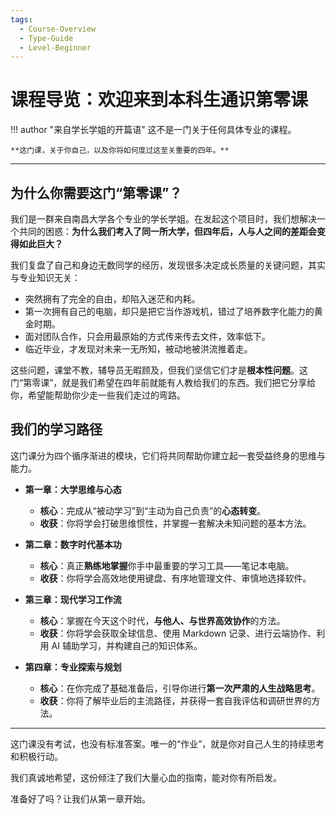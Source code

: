 ```yaml
---
tags:
  - Course-Overview
  - Type-Guide
  - Level-Beginner
---
```


# 课程导览：欢迎来到本科生通识第零课

!!! author "来自学长学姐的开篇语"
    这不是一门关于任何具体专业的课程。

    **这门课，关于你自己，以及你将如何度过这至关重要的四年。**

---

## 为什么你需要这门“第零课”？

我们是一群来自南昌大学各个专业的学长学姐。在发起这个项目时，我们想解决一个共同的困惑：**为什么我们考入了同一所大学，但四年后，人与人之间的差距会变得如此巨大？**

我们复盘了自己和身边无数同学的经历，发现很多决定成长质量的关键问题，其实与专业知识无关：

*   突然拥有了完全的自由，却陷入迷茫和内耗。
*   第一次拥有自己的电脑，却只是把它当作游戏机，错过了培养数字化能力的黄金时期。
*   面对团队合作，只会用最原始的方式传来传去文件，效率低下。
*   临近毕业，才发现对未来一无所知，被动地被洪流推着走。

这些问题，课堂不教，辅导员无暇顾及，但我们坚信它们才是**根本性问题**。这门“第零课”，就是我们希望在四年前就能有人教给我们的东西。我们把它分享给你，希望能帮助你少走一些我们走过的弯路。

## 我们的学习路径

这门课分为四个循序渐进的模块，它们将共同帮助你建立起一套受益终身的思维与能力。

*   **第一章：大学思维与心态**
    *   **核心**：完成从“被动学习”到“主动为自己负责”的**心态转变**。
    *   **收获**：你将学会打破思维惯性，并掌握一套解决未知问题的基本方法。

*   **第二章：数字时代基本功**
    *   **核心**：真正**熟练地掌握**你手中最重要的学习工具——笔记本电脑。
    *   **收获**：你将学会高效地使用键盘、有序地管理文件、审慎地选择软件。

*   **第三章：现代学习工作流**
    *   **核心**：掌握在今天这个时代，**与他人、与世界高效协作**的方法。
    *   **收获**：你将学会获取全球信息、使用 Markdown 记录、进行云端协作、利用 AI 辅助学习，并构建自己的知识体系。

*   **第四章：专业探索与规划**
    *   **核心**：在你完成了基础准备后，引导你进行**第一次严肃的人生战略思考**。
    *   **收获**：你将了解毕业后的主流路径，并获得一套自我评估和调研世界的方法。

---

这门课没有考试，也没有标准答案。唯一的“作业”，就是你对自己人生的持续思考和积极行动。

我们真诚地希望，这份倾注了我们大量心血的指南，能对你有所启发。

准备好了吗？让我们从第一章开始。
